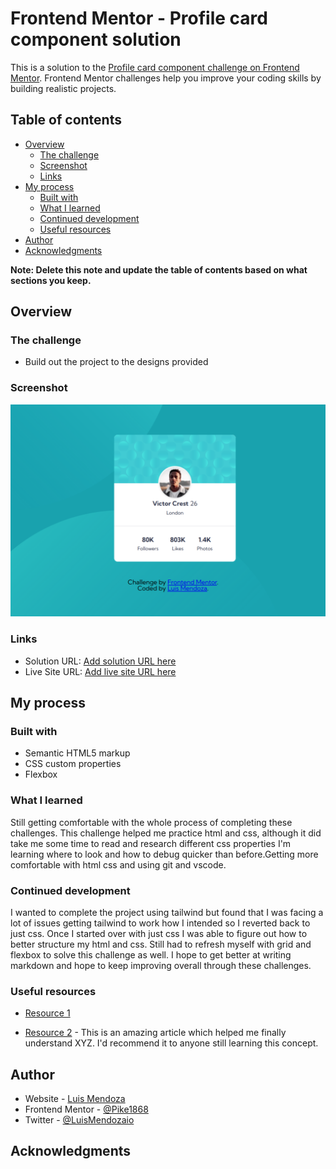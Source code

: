 # Frontend Mentor - Profile card component solution

This is a solution to the [Profile card component challenge on Frontend Mentor](https://www.frontendmentor.io/challenges/profile-card-component-cfArpWshJ). Frontend Mentor challenges help you improve your coding skills by building realistic projects. 

## Table of contents

- [Overview](#overview)
  - [The challenge](#the-challenge)
  - [Screenshot](#screenshot)
  - [Links](#links)
- [My process](#my-process)
  - [Built with](#built-with)
  - [What I learned](#what-i-learned)
  - [Continued development](#continued-development)
  - [Useful resources](#useful-resources)
- [Author](#author)
- [Acknowledgments](#acknowledgments)

**Note: Delete this note and update the table of contents based on what sections you keep.**

## Overview

### The challenge

- Build out the project to the designs provided

### Screenshot

![](/docs/assets/images/screenshot.png)


### Links

- Solution URL: [Add solution URL here](https://your-solution-url.com)
- Live Site URL: [Add live site URL here](https://your-live-site-url.com)

## My process

### Built with

- Semantic HTML5 markup
- CSS custom properties
- Flexbox


### What I learned

Still getting comfortable with the whole process of completing these challenges. This challenge helped me practice html and css, although it did take me some time to read and research different css properties I'm learning where to look and how to debug quicker than before.Getting more comfortable with html css and using git and vscode.


### Continued development

I wanted to complete the project using tailwind but found that I was facing a lot of issues getting tailwind to work how I intended so I reverted back to just css. Once I started over with just css I was able to figure out how to better structure my html and css. Still had to refresh myself with grid and flexbox to solve this challenge as well. I hope to get better at writing markdown and hope to keep improving overall through these challenges.

### Useful resources

- [Resource 1](https://developer.mozilla.org/en-US/docs/Web/CSS/CSS_Flexible_Box_Layout/Basic_Concepts_of_Flexbox) 


- [Resource 2](https://www.example.com) - This is an amazing article which helped me finally understand XYZ. I'd recommend it to anyone still learning this concept.


## Author

- Website - [Luis Mendoza](https://www.luismendoza.io/)
- Frontend Mentor - [@Pike1868](https://www.frontendmentor.io/profile/Pike1868)
- Twitter - [@LuisMendozaio](https://www.twitter.com/LuisMendozaio)



## Acknowledgments
